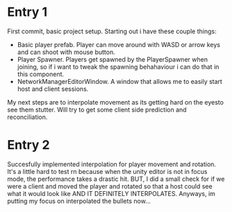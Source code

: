# Entry 1
First commit, basic project setup. Starting out i have these couple things:
- Basic player prefab. Player can move around with WASD or arrow keys and can shoot with mouse button. 
- Player Spawner. Players get spawned by the PlayerSpawner when joining, so if i want to tweak the spawning behahaviour i can do that in this component.
- NetworkManagerEditorWindow. A window that allows me to easily start host and client sessions.

My next steps are to interpolate movement as its getting hard on the eyesto see them stutter. Will try to get some client side prediction and reconciliation.

# Entry 2
Succesfully implemented interpolation for player movement and rotation. It's a little hard to test rn because when the unity editor is not in focus mode, the performance takes a drastic hit. BUT, I did a small check for if we were a client and moved the player and rotated so that a host could see what it would look like AND IT DEFINITELY INTERPOLATES. Anyways, im putting my focus on interpolated the bullets now...
